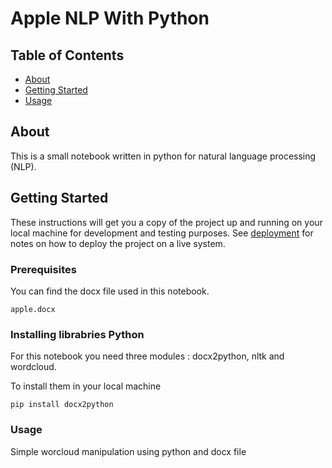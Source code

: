 # Apple NLP With Python

## Table of Contents
+ [About](#about)
+ [Getting Started](#getting_started)
+ [Usage](#usage)

## About <a name = "about"></a>
This is a small notebook written in python for natural language processing (NLP).

## Getting Started <a name = "getting_started"></a>
These instructions will get you a copy of the project up and running on your local machine for development and testing purposes. See [deployment](#deployment) for notes on how to deploy the project on a live system.

### Prerequisites

You can find the docx file used in this notebook.

```
apple.docx
```

### Installing librabries Python

For this notebook you need three modules : docx2python, nltk and wordcloud.

To install them in your local machine 

```
pip install docx2python
```

### Usage

Simple worcloud manipulation using python and docx file